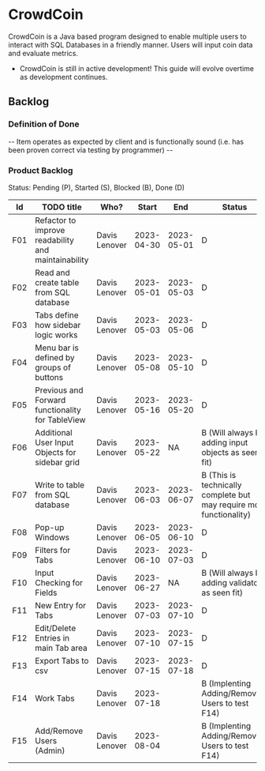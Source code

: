 # CrowdCoin
CrowdCoin is a Java based program designed to enable multiple users to interact with SQL Databases in a friendly manner. Users will input coin data and evaluate metrics.
- CrowdCoin is still in active development! This guide will evolve overtime as development continues.

## Backlog

### Definition of Done

-- Item operates as expected by client and is functionally sound (i.e. has been proven correct via testing by programmer) --

### Product Backlog
Status: Pending (P), Started (S), Blocked (B), Done (D)

| Id  | TODO title                                          | Who?               | Start      | End        | Status                                                              |
|:---:|-----------------------------------------------------|--------------------|------------|------------|---------------------------------------------------------------------|
| F01 | Refactor to improve readability and maintainability | Davis Lenover      | 2023-04-30 | 2023-05-01 | D                                                                   |
| F02 | Read and create table from SQL database             | Davis Lenover      | 2023-05-01 | 2023-05-03 | D                                                                   |
| F03 | Tabs define how sidebar logic works                 | Davis Lenover      | 2023-05-03 | 2023-05-06 | D                                                                   |
| F04 | Menu bar is defined by groups of buttons            | Davis Lenover      | 2023-05-08 | 2023-05-10 | D                                                                   |
| F05 | Previous and Forward functionality for TableView    | Davis Lenover      | 2023-05-16 | 2023-05-20 | D                                                                   |
| F06 | Additional User Input Objects for sidebar grid      | Davis Lenover      | 2023-05-22 | NA         | B (Will always be adding input objects as seen fit)                 |
| F07 | Write to table from SQL database                    | Davis Lenover      | 2023-06-03 | 2023-06-07 | B (This is technically complete but may require more functionality) |
| F08 | Pop-up Windows                                      | Davis Lenover      | 2023-06-05 | 2023-06-10 | D                                                                   |
| F09 | Filters for Tabs                                    | Davis Lenover      | 2023-06-10 | 2023-07-03 | D                                                                   |
| F10 | Input Checking for Fields                           | Davis Lenover      | 2023-06-27 | NA         | B (Will always be adding validators as seen fit)                    |
| F11 | New Entry for Tabs                                  | Davis Lenover      | 2023-07-03 | 2023-07-10 | D                                                                   |
| F12 | Edit/Delete Entries in main Tab area                | Davis Lenover      | 2023-07-10 | 2023-07-15 | D                                                                   |
| F13 | Export Tabs to csv                                  | Davis Lenover      | 2023-07-15 | 2023-07-18 | D                                                                   |
| F14 | Work Tabs                                           | Davis Lenover      | 2023-07-18 |  | B (Implenting Adding/Removing Users to test F14)                    |
| F15 | Add/Remove Users (Admin)                            | Davis Lenover      | 2023-08-04 |  | B (Implenting Adding/Removing Users to test F14)                    |
